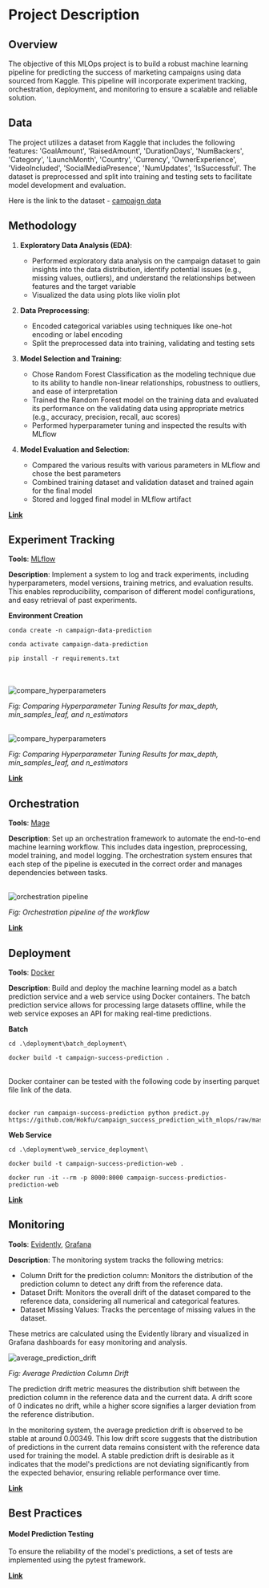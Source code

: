 # Project Description

## Overview

The objective of this MLOps project is to build a robust machine learning pipeline for predicting the success of marketing campaigns using data sourced from Kaggle. This pipeline will incorporate experiment tracking, orchestration, deployment, and monitoring to ensure a scalable and reliable solution.

## Data
The project utilizes a dataset from Kaggle that includes the following features: 'GoalAmount', 'RaisedAmount', 'DurationDays', 'NumBackers', 'Category', 'LaunchMonth', 'Country', 'Currency', 'OwnerExperience', 'VideoIncluded', 'SocialMediaPresence', 'NumUpdates', 'IsSuccessful'. The dataset is preprocessed and split into training and testing sets to facilitate model development and evaluation. 

Here is the link to the dataset - [campaign data](https://www.kaggle.com/datasets/preethamgouda/campaign-data)


## Methodology

1. **Exploratory Data Analysis (EDA)**:
   - Performed exploratory data analysis on the campaign dataset to gain insights into the data distribution, identify potential issues (e.g., missing values, outliers), and understand the relationships between features and the target variable
   - Visualized the data using plots like violin plot

2. **Data Preprocessing**:
   - Encoded categorical variables using techniques like one-hot encoding or label encoding
   - Split the preprocessed data into training, validating and testing sets

3. **Model Selection and Training**:
   - Chose Random Forest Classification as the modeling technique due to its ability to handle non-linear relationships, robustness to outliers, and ease of interpretation
   - Trained the Random Forest model on the training data and evaluated its performance on the validating data using appropriate metrics (e.g., accuracy, precision, recall, auc scores)
   - Performed hyperparameter tuning and inspected the results with MLflow

4. **Model Evaluation and Selection**:
   - Compared the various results with various parameters in MLflow and chose the best parameters
   - Combined training dataset and validation dataset and trained again for the final model
   - Stored and logged final model in MLflow artifact 


**[Link](notebook.ipynb)**

## Experiment Tracking

**Tools**: [MLflow](https://mlflow.org/)

**Description**: Implement a system to log and track experiments, including hyperparameters, model versions, training metrics, and evaluation results. This enables reproducibility, comparison of different model configurations, and easy retrieval of past experiments.

**Environment Creation**

```
conda create -n campaign-data-prediction
```

```
conda activate campaign-data-prediction
```

```
pip install -r requirements.txt
```
<br><br>
<image src="images/comparing_100_runs.png" alt="compare_hyperparameters">

*Fig: Comparing Hyperparameter Tuning Results for max_depth, min_samples_leaf, and n_estimators*

<br>
<image src="images/sorting_models_with_roc_auc.png" alt="compare_hyperparameters">

*Fig: Comparing Hyperparameter Tuning Results for max_depth, min_samples_leaf, and n_estimators*

**[Link](notebook.ipynb)**

## Orchestration

**Tools**: [Mage](https://www.mage.ai/)

**Description**: Set up an orchestration framework to automate the end-to-end machine learning workflow. This includes data ingestion, preprocessing, model training, and model logging. The orchestration system ensures that each step of the pipeline is executed in the correct order and manages dependencies between tasks.
<br><br>

<image src="images/orchestration.png" alt="orchestration pipeline">

*Fig: Orchestration pipeline of the workflow*

**[Link](orchestration)**

## Deployment

**Tools**: [Docker](https://www.docker.com/)

**Description**: Build and deploy the machine learning model as a batch prediction service and a web service using Docker containers. The batch prediction service allows for processing large datasets offline, while the web service exposes an API for making real-time predictions.

**Batch**

```
cd .\deployment\batch_deployment\ 
```

```
docker build -t campaign-success-prediction .
```
<br>
Docker container can be tested with the following code by inserting parquet file link of the data. 
<br><br>


```
docker run campaign-success-prediction python predict.py https://github.com/Hokfu/campaign_success_prediction_with_mlops/raw/master/campaign_data.parquet
```

**Web Service**

```
cd .\deployment\web_service_deployment\ 
```

```
docker build -t campaign-success-prediction-web .
```

```
docker run -it --rm -p 8000:8000 campaign-success-predictios-prediction-web
```


**[Link](deployment)**


## Monitoring

**Tools**: [Evidently](https://www.evidentlyai.com/), [Grafana](https://grafana.com/)

**Description**: The monitoring system tracks the following metrics:

- Column Drift for the prediction column: Monitors the distribution of the prediction column to detect any drift from the reference data.
- Dataset Drift: Monitors the overall drift of the dataset compared to the reference data, considering all numerical and categorical features.
- Dataset Missing Values: Tracks the percentage of missing values in the dataset.

These metrics are calculated using the Evidently library and visualized in Grafana dashboards for easy monitoring and analysis.

<image src="images/avg_prediction_drift.png" alt="average_prediction_drift">

*Fig: Average Prediction Column Drift*

The prediction drift metric measures the distribution shift between the prediction column in the reference data and the current data. A drift score of 0 indicates no drift, while a higher score signifies a larger deviation from the reference distribution.

In the monitoring system, the average prediction drift is observed to be stable at around 0.00349. This low drift score suggests that the distribution of predictions in the current data remains consistent with the reference data used for training the model. A stable prediction drift is desirable as it indicates that the model's predictions are not deviating significantly from the expected behavior, ensuring reliable performance over time.

**[Link](monitoring)**

## Best Practices

#### Model Prediction Testing

To ensure the reliability of the model's predictions, a set of tests are implemented using the pytest framework. 

**[Link](best-practices)**

